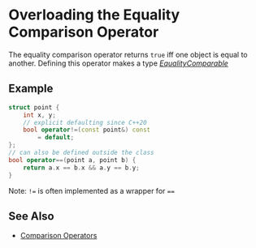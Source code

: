 # Overloading the Equality Comparison Operator

The equality comparison operator returns `true` iff one object is equal to another.
Defining this operator makes a type *[EqualityComparable][1]*

[1]: https://en.cppreference.com/w/cpp/named_req/EqualityComparable

## Example
```cpp
struct point {
    int x, y;
    // explicit defaulting since C++20
    bool operator!=(const point&) const
        = default;
};
// can also be defined outside the class
bool operator==(point a, point b) {
    return a.x == b.x && a.y == b.y;
}
```
Note: `!=` is often implemented as a wrapper for `==`

## See Also

- [Comparison Operators](https://en.cppreference.com/w/cpp/language/operator_comparison)